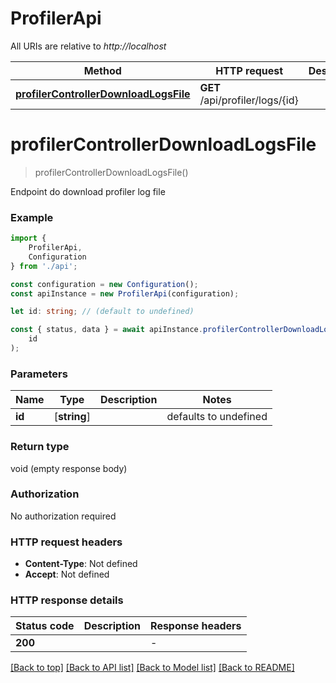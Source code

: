 # ProfilerApi

All URIs are relative to *http://localhost*

|Method | HTTP request | Description|
|------------- | ------------- | -------------|
|[**profilerControllerDownloadLogsFile**](#profilercontrollerdownloadlogsfile) | **GET** /api/profiler/logs/{id} | |

# **profilerControllerDownloadLogsFile**
> profilerControllerDownloadLogsFile()

Endpoint do download profiler log file

### Example

```typescript
import {
    ProfilerApi,
    Configuration
} from './api';

const configuration = new Configuration();
const apiInstance = new ProfilerApi(configuration);

let id: string; // (default to undefined)

const { status, data } = await apiInstance.profilerControllerDownloadLogsFile(
    id
);
```

### Parameters

|Name | Type | Description  | Notes|
|------------- | ------------- | ------------- | -------------|
| **id** | [**string**] |  | defaults to undefined|


### Return type

void (empty response body)

### Authorization

No authorization required

### HTTP request headers

 - **Content-Type**: Not defined
 - **Accept**: Not defined


### HTTP response details
| Status code | Description | Response headers |
|-------------|-------------|------------------|
|**200** |  |  -  |

[[Back to top]](#) [[Back to API list]](../README.md#documentation-for-api-endpoints) [[Back to Model list]](../README.md#documentation-for-models) [[Back to README]](../README.md)

